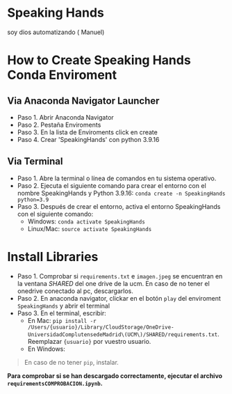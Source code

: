 # Speaking Hands
soy dios automatizando ( Manuel)

# How to Create Speaking Hands Conda Enviroment

## Via Anaconda Navigator Launcher

* Paso 1. Abrir Anaconda Navigator
* Paso 2. Pestaña Enviroments
* Paso 3. En la lista de Enviroments click en create
* Paso 4. Crear 'SpeakingHands' con python 3.9.16

## Via Terminal

* Paso 1. Abre la terminal o línea de comandos en tu sistema operativo.
* Paso 2. Ejecuta el siguiente comando para crear el entorno con el nombre SpeakingHands y Python 3.9.16: `conda create -n SpeakingHands python=3.9`
* Paso 3. Después de crear el entorno, activa el entorno SpeakingHands con el siguiente comando:
  * Windows: `conda activate SpeakingHands`
  * Linux/Mac: `source activate SpeakingHands`

# Install Libraries

* Paso 1. Comprobar si `requirements.txt` e `imagen.jpeg` se encuentran en la ventana *SHARED*  del one drive de la ucm. En caso de no tener el onedrive conectado al pc, descargarlos.
* Paso 2. En anaconda navigator, clickar en el botón `play` del enviroment `SpeakingHands` y abrir el terminal
* Paso 3. En el terminal, escribir:
    * En Mac: `pip install -r /Users/{usuario}/Library/CloudStorage/OneDrive-UniversidadComplutensedeMadrid\(UCM\)/SHARED/requirements.txt`. Reemplazar `{usuario}` por vuestro usuario.
    * En Windows: 


> En caso de no tener `pip`, instalar.

**Para comprobar si se han descargado correctamente, ejecutar el archivo `requirementsCOMPROBACION.ipynb`.**




  
